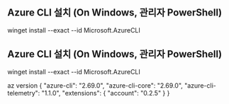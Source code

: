 ## Azure CLI 설치 (On Windows, 관리자 PowerShell)

winget install --exact --id Microsoft.AzureCLI


## Azure CLI 설치 (On Windows, 관리자 PowerShell)

winget install --exact --id Microsoft.AzureCLI

az version
{
  "azure-cli": "2.69.0",
  "azure-cli-core": "2.69.0",
  "azure-cli-telemetry": "1.1.0",
  "extensions": {
    "account": "0.2.5"
  }
}